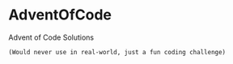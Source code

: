 # AdventOfCode
Advent of Code Solutions
```
(Would never use in real-world, just a fun coding challenge)
```
